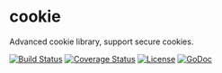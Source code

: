 # cookie
Advanced cookie library, support secure cookies.

[![Build Status](https://travis-ci.org/go-http-utils/cookie-session.svg?branch=master)](https://travis-ci.org/go-http-utils/cookie-session)
[![Coverage Status](http://img.shields.io/coveralls/go-http-utils/cookie-session.svg?style=flat-square)](https://coveralls.io/r/go-http-utils/cookie-session)
[![License](http://img.shields.io/badge/license-mit-blue.svg?style=flat-square)](https://raw.githubusercontent.com/go-http-utils/cookie-session/master/LICENSE)
[![GoDoc](http://img.shields.io/badge/go-documentation-blue.svg?style=flat-square)](http://godoc.org/github.com/go-http-utils/cookie-session)

